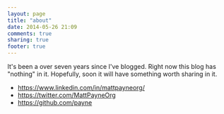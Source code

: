 ```yaml
---
layout: page
title: "about"
date: 2014-05-26 21:09
comments: true
sharing: true
footer: true
---
```


It's been a over seven years since I've blogged.   Right now this blog has 
"nothing" in it.   Hopefully, soon it will have something worth sharing in it.

* https://www.linkedin.com/in/mattpayneorg/
* https://twitter.com/MattPayneOrg
* https://github.com/payne

